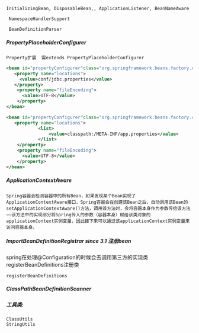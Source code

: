 ```
InitializingBean, DisposableBean,, ApplicationListener, BeanNameAware 

 NamespaceHandlerSupport

 BeanDefinitionParser
```

##### PropertyPlaceholderConfigurer

```
Property扩展  需extends PropertyPlaceholderConfigurer
```

```xml
<bean id="propertyConfigurer"class="org.springframework.beans.factory.config.PropertyPlaceholderConfigurer">
   <property name="locations">
     <value>conf/jdbc.properties</value>
   </property>
    <property name="fileEncoding">
      <value>UTF-8</value>
    </property>
</bean>

<bean id="propertyConfigurer"class="org.springframework.beans.factory.config.PropertyPlaceholderConfigurer">
   <property name="locations">
            <list>
                <value>classpath:/META-INF/app.properties</value>
            </list>
    </property>
    <property name="fileEncoding">
      <value>UTF-8</value>
    </property>
</bean>

```

##### ApplicationContextAware

```
Spring容器会检测容器中的所有Bean，如果发现某个Bean实现了ApplicationContextAware接口，Spring容器会在创建该Bean之后，自动调用该Bean的setApplicationContextAware()方法，调用该方法时，会将容器本身作为参数传给该方法——该方法中的实现部分将Spring传入的参数（容器本身）赋给该类对象的applicationContext实例变量，因此接下来可以通过该applicationContext实例变量来访问容器本身。
```

##### ImportBeanDefinitionRegistrar  since 3.1 注册bean

spring在处理@Configuration的时候会去调用第三方的实现类registerBeanDefinitions注册类

```
registerBeanDefinitions
```

##### ClassPathBeanDefinitionScanner

##### 工具类:

```
ClassUtils
StringUtils
```



